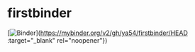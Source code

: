 # firstbinder

[![Binder](https://mybinder.org/badge_logo.svg)](https://mybinder.org/v2/gh/ya54/firstbinder/HEAD :target="_blank" rel="noopener"})
